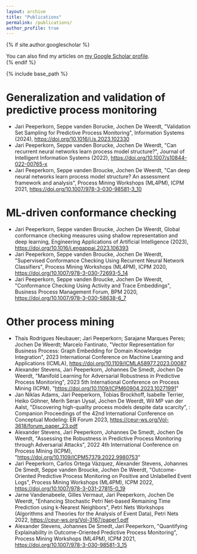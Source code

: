 ```yaml
---
layout: archive
title: "Publications"
permalink: /publications/
author_profile: true
---
```


{% if site.author.googlescholar %}
  <div class="wordwrap">You can also find my articles on <a href="{{site.author.googlescholar}}">my Google Scholar profile</a>.</div>
{% endif %}

{% include base_path %}


Generalization and validation of predictive process monitoring
======
* Jari Peeperkorn, Seppe vanden Borucke, Jochen De Weerdt, "Validation Set Sampling for Predictive Process Monitoring", Information Systems (2024), https://doi.org/10.1016/j.is.2023.102330
* Jari Peeperkorn, Seppe vanden Borucke, Jochen De Weerdt, "Can recurrent neural networks learn process model structure?",  Journal of Intelligent Information Systems (2022), https://doi.org/10.1007/s10844-022-00765-x
* Jari Peeperkorn, Seppe vanden Broucke, Jochen De Weerdt, "Can deep neural networks learn process model structure? An assessment framework and analysis", Process Mining Workshops (ML4PM), ICPM 2021, https://doi.org/10.1007/978-3-030-98581-3_10

ML-driven conformance checking
======
* Jari Peeperkorn, Seppe vanden Broucke, Jochen De Weerdt, Global conformance checking measures using shallow representation and deep learning, Engineering Applications of Artificial Intelligence (2023), https://doi.org/10.1016/j.engappai.2023.106393
* Jari Peeperkorn, Seppe vanden Broucke, Jochen De Weerdt, "Supervised Conformance Checking Using Recurrent Neural Network Classifiers", Process Mining Workshops (ML4PM), ICPM 2020, https://doi.org/10.1007/978-3-030-72693-5_14
* Jari Peeperkorn, Seppe vanden Broucke, Jochen De Weerdt, "Conformance Checking Using Activity and Trace Embeddings", Business Process Management Forum, BPM 2020, https://doi.org/10.1007/978-3-030-58638-6_7

Other process mining
======
* Thais Rodrigues Neubauer; Jari Peeperkorn; Sarajane Marques Peres; Jochen De Weerdt; Marcelo Fantinato, "Vector Representation for Business Process: Graph Embedding for Domain Knowledge Integration", 2023 International Conference on Machine Learning and Applications (ICMLA), https://doi.org/10.1109/ICMLA58977.2023.00087
* Alexander Stevens, Jari Peeperkorn, Johannes De Smedt, Jochen De Weerdt, "Manifold Learning for Adversarial Robustness in Predictive Process Monitoring", 2023 5th International Conference on Process Mining (ICPM), "https://doi.org/10.1109/ICPM60904.2023.10271991"
* Jan Niklas Adams, Jari Peeperkorn, Tobias Brockhoff, Isabelle Terrier, Heiko Göhner, Merih Seran Uysal, Jochen De Weerdt, Wil MP van der Aalst, "Discovering high-quality process models despite data scarcity", : Companion Proceedings of the 42nd International Conference on Conceptual Modeling: ER Forum 2023, https://ceur-ws.org/Vol-3618/forum_paper_23.pdf
* Alexander Stevens, Jari Peeperkorn, Johannes De Smedt, Jochen De Weerdt, "Assessing the Robustness in Predictive Process Monitoring through Adversarial Attacks", 2022 4th International Conference on Process Mining (ICPM), "https://doi.org/10.1109/ICPM57379.2022.9980753"
* Jari Peeperkorn, Carlos Ortega Vázquez, Alexander Stevens, Johannes De Smedt, Seppe vanden Broucke, Jochen De Weerdt, "Outcome-Oriented Predictive Process Monitoring on Positive and Unlabelled Event Logs", Process Mining Workshops (ML4PM), ICPM 2022, https://doi.org/10.1007/978-3-031-27815-0_19
* Jarne Vandenabeele, Gilles Vermaut, Jari Peeperkorn, Jochen De Weerdt, "Enhancing Stochastic Petri Net-based Remaining Time Prediction using k-Nearest Neighbors", Petri Nets Workshops (Algorithms and Theories for the Analysis of Event Data), Petri Nets 2022, https://ceur-ws.org/Vol-3167/paper1.pdf
* Alexander Stevens, Johannes De Smedt, Jari Peeperkorn, "Quantifying Explainability in Outcome-Oriented Predictive Process Monitoring", Process Mining Workshops (ML4PM), ICPM 2021, https://doi.org/10.1007/978-3-030-98581-3_15